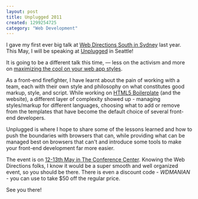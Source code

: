 ```yaml
--- 
layout: post
title: Unplugged 2011
created: 1299254725
category: "Web Development"
---
```

I gave my first ever big talk at <a href="http://south10.webdirections.org/program/w3c#active-web-development">Web Directions South in Sydney</a> last year. This May, I will be speaking at <a href="http://unplugged11.webdirections.org">Unplugged</a> in Seattle! 

It is going to be a different talk this time, — less on the activism and more on <a href="http://unplugged11.webdirections.org/program/design/#creative-css3">maximizing the cool on your web app styles</a>. 

As a front-end firefighter, I have learnt about the pain of working with a team, each with their own style and philosophy on what constitutes good markup, style, and script. While working on <a href="http://html5boilerplate.com">HTML5 Boilerplate</a> (and the website), a different layer of complexity showed up - managing styles/markup for different languages, choosing what to add or remove from the templates that have become the default choice of several front-end developers. 

Unplugged is where I hope to share some of the lessons learned and how to push the boundaries with browsers that can, while providing what can be managed best on browsers that can't and introduce some tools to make your front-end development far more easier.

The event is on <a href="http://unplugged11.webdirections.org/program/">12-13th May in The Conference Center</a>. Knowing the Web Directions folks, I know it would be a super smooth and well organized event, so you should be there. There is even a discount code - <em>WDMANIAN</em> - you can use to take $50 off the regular price. 

See you there!
